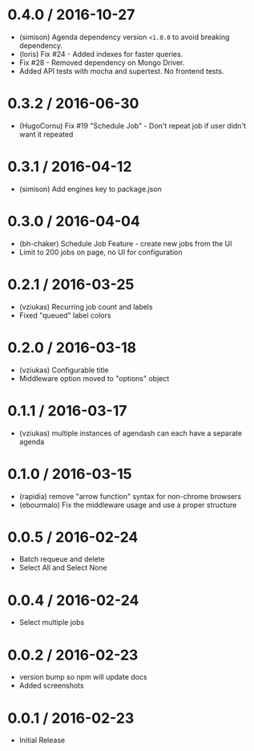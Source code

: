 0.4.0 / 2016-10-27
==================

  * (simison) Agenda dependency version `<1.0.0` to avoid breaking dependency.
  * (loris) Fix #24 - Added indexes for faster queries.
  * Fix #28 - Removed dependency on Mongo Driver.
  * Added API tests with mocha and supertest. No frontend tests.

0.3.2 / 2016-06-30
==================

  * (HugoCornu) Fix #19 "Schedule Job" - Don't repeat job if user didn't want it repeated

0.3.1 / 2016-04-12
==================

  * (simison) Add engines key to package.json

0.3.0 / 2016-04-04
==================

  * (bh-chaker) Schedule Job Feature - create new jobs from the UI
  * Limit to 200 jobs on page, no UI for configuration

0.2.1 / 2016-03-25
==================

  * (vziukas) Recurring job count and labels
  * Fixed "queued" label colors

0.2.0 / 2016-03-18
==================

  * (vziukas) Configurable title
  * Middleware option moved to "options" object

0.1.1 / 2016-03-17
==================

  * (vziukas) multiple instances of agendash can each have a separate agenda

0.1.0 / 2016-03-15
==================

  * (rapidia) remove "arrow function" syntax for non-chrome browsers
  * (ebourmalo) Fix the middleware usage and use a proper structure

0.0.5 / 2016-02-24
==================

  * Batch requeue and delete
  * Select All and Select None

0.0.4 / 2016-02-24
==================

  * Select multiple jobs

0.0.2 / 2016-02-23
==================

  * version bump so npm will update docs
  * Added screenshots

0.0.1 / 2016-02-23 
==================

  * Initial Release
